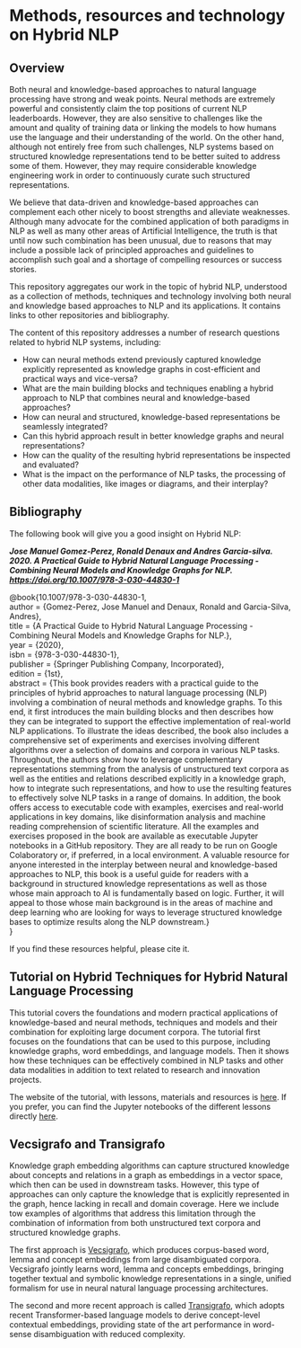# Methods, resources and technology on Hybrid NLP

## Overview
Both neural and knowledge-based approaches to natural language processing have strong and weak points. Neural methods are extremely powerful and consistently claim the top positions of current NLP leaderboards. However, they are also sensitive to challenges like the amount and quality of training data or linking the models to how humans use the language and their understanding of the world. On the other hand, although not entirely free from such challenges, NLP systems based on structured knowledge representations tend to be better suited to address some of them. However, they may require considerable knowledge engineering work in order to continuously curate such structured representations. 

We believe that data-driven and knowledge-based approaches can complement each other nicely to boost strengths and alleviate weaknesses. Although many advocate for the combined application of both paradigms in NLP as well as many other areas of Artificial Intelligence, the truth is that until now such combination has been unusual, due to reasons that may include a possible lack of principled approaches and guidelines to accomplish such goal and a shortage of compelling resources or success stories. 

This repository aggregates our work in the topic of hybrid NLP, understood as a collection of methods, techniques and technology involving both neural and knowledge based approaches to NLP and its applications. It contains links to other repositories and bibliography.

The content of this repository addresses a number of research questions related to hybrid NLP systems, including: 
* How can neural methods extend previously captured knowledge explicitly represented as knowledge graphs in cost-efficient and practical ways and vice-versa?
* What are the main building blocks and techniques enabling a hybrid approach to NLP that combines neural and knowledge-based approaches?
* How can neural and structured, knowledge-based representations be seamlessly integrated?
* Can this hybrid approach result in better knowledge graphs and neural representations?
* How can the quality of the resulting hybrid representations be inspected and evaluated?
* What is the impact on the performance of NLP tasks, the processing of other data modalities, like images or diagrams, and their interplay?

## Bibliography

The following book will give you a good insight on Hybrid NLP:

**_Jose Manuel Gomez-Perez, Ronald Denaux and Andres Garcia-silva. 2020. A Practical Guide to Hybrid Natural Language Processing - Combining Neural Models and Knowledge Graphs for NLP. https://doi.org/10.1007/978-3-030-44830-1_**

@book{10.1007/978-3-030-44830-1,  
author = {Gomez-Perez, Jose Manuel and Denaux, Ronald and Garcia-Silva, Andres},  
title = {A Practical Guide to Hybrid Natural Language Processing - Combining Neural Models and Knowledge Graphs for NLP.},  
year = {2020},  
isbn = {978-3-030-44830-1},  
publisher = {Springer Publishing Company, Incorporated},  
edition = {1st},  
abstract = {This book provides readers with a practical guide to the principles of hybrid approaches to natural language processing (NLP) involving a combination of neural methods and knowledge graphs. To this end, it first introduces the main building blocks and then describes how they can be integrated to support the effective implementation of real-world NLP applications. To illustrate the ideas described, the book also includes a comprehensive set of experiments and exercises involving different algorithms over a selection of domains and corpora in various NLP tasks. Throughout, the authors show how to leverage complementary representations stemming from the analysis of unstructured text corpora as well as the entities and relations described explicitly in a knowledge graph, how to integrate such representations, and how to use the resulting features to effectively solve NLP tasks in a range of domains. In addition, the book offers access to executable code with examples, exercises and real-world applications in key domains, like disinformation analysis and machine reading comprehension of scientific literature. All the examples and exercises proposed in the book are available as executable Jupyter notebooks in a GitHub repository. They are all ready to be run on Google Colaboratory or, if preferred, in a local environment. A valuable resource for anyone interested in the interplay between neural and knowledge-based approaches to NLP, this book is a useful guide for readers with a background in structured knowledge representations as well as those whose main approach to AI is fundamentally based on logic. Further, it will appeal to those whose main background is in the areas of machine and deep learning who are looking for ways to leverage structured knowledge bases to optimize results along the NLP downstream.}  
}

If you find these resources helpful, please cite it.

## Tutorial on Hybrid Techniques for Hybrid Natural Language Processing

This tutorial covers the foundations and modern practical applications of knowledge-based and neural methods, techniques and models and their combination for exploiting large document corpora. The tutorial first focuses on the foundations that can be used to this purpose, including knowledge graphs, word embeddings, and language models. Then it shows how these techniques can be effectively combined in NLP tasks and other data modalities in addition to text related to research and innovation projects. 

The website of the tutorial, with lessons, materials and resources is [here](http://hybridnlp.expertsystemlab.com/tutorial/). If you prefer, you can find the Jupyter notebooks of the different lessons directly [here](https://github.com/hybridnlp/tutorial).

## Vecsigrafo and Transigrafo

Knowledge graph embedding algorithms can capture structured knowledge about concepts and relations in a graph as embeddings in a vector space, which then can be used in downstream tasks. However, this type of approaches can only capture the knowledge that is explicitly represented in the graph, hence lacking in recall and domain coverage. Here we include tow examples of algorithms that address this limitation through the combination of information from both unstructured text corpora and structured knowledge graphs.

The first approach is [Vecsigrafo](http://www.semantic-web-journal.net/content/vecsigrafo-corpus-based-word-concept-embeddings-bridging-statistic-symbolic-1), which produces corpus-based word, lemma and concept embeddings from large disambiguated corpora. Vecsigrafo jointly learns word, lemma and concepts embeddings, bringing together textual and symbolic knowledge representations in a single, unified formalism for use in neural natural language processing architectures. 

The second and more recent approach is called [Transigrafo](https://github.com/hybridnlp/LMMS), which adopts recent Transformer-based language models to derive concept-level contextual embeddings, providing state of the art performance in word-sense disambiguation with reduced complexity.


